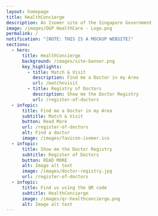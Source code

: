 ```yaml
---
layout: homepage
title: HealthConcierge
description: An Isomer site of the Singapore Government
image: /images/OGP HealthCare - Logo.png
permalink: /
notification: "[NOTE: THIS IS A MOCKUP WEBSITE]"
sections:
  - hero:
      title: HealthConcierge
      background: /images/site-banner.png
      key_highlights:
        - title: Match & Visit
          description: Find me a Doctor in my Area
          url: /matchnvisit
        - title: Registry of Doctors
          description: Show me the Doctor Registry
          url: /register-of-doctors
  - infopic:
      title: Find me a Doctor in my Area
      subtitle: Match & Visit
      button: Read More
      url: /register-of-doctors
      alt: Find a doctor
      image: /images/favicon-isomer.ico
  - infopic:
      title: Show me the Doctor Registry
      subtitle: Register of Doctors
      button: READ MORE
      alt: Image alt text
      image: /images/doctor-registry.jpg
      url: /register-of-doctors
  - infopic:
      title: Find us using the QR code
      subtitle: HealthConcierge
      image: /images/qr-healthconcierge.png
      alt: Image alt text
---
```

